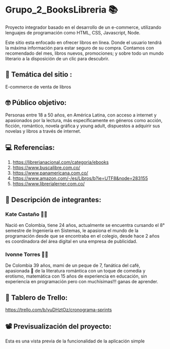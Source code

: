 # Grupo_2_BooksLibreria 📚

Proyecto integrador basado en el desarrollo de un e-commerce, utilizando lenguajes de programación como HTML, CSS, Javascript, Node.

Este sitio esta enfocado en ofrecer libros en línea. Donde el usuario tendrá la máxima información para estar seguro de su compra. Contamos con recomendado del mes, libros nuevos, promociones; y sobre todo un mundo literario a la disposición de un clic para descubrir.

## 🧐 Temática del sitio :

E-commerce de venta de libros

## 🤓 Público objetivo:

Personas entre 18 a 50 años, en América Latina, con acceso a internet y apasionados por la lectura, más específicamente en géneros como acción, ficción, romántico, novela gráfica y young adult, dispuestos a adquirir sus novelas y libros a través de internet.

## 💻 Referencias:

1. https://librerianacional.com/categoria/ebooks
2. https://www.buscalibre.com.co/
3. https://www.panamericana.com.co/
4. https://www.amazon.com/-/es/Libros/b?ie=UTF8&node=283155
5. https://www.librerialerner.com.co/

## 👧 Descripción de integrantes:

### Kate Castaño 👩‍💻

Nació en Colombia, tiene 24 años, actualmente se encuentra cursando el 8° semestre de Ingeniería en Sistemas, le apasiona el mundo de la programación desde que se encontraba en el colegio, desde hace 2 años es coordinadora del área digital en una empresa de publicidad.

### Ivonne Torres 👩‍🏫

De Colombia 39 años, mami de un peque de 7, fanática del café, apasionada 🤩 de la literatura romántica con un toque de comedia y erotismo, matemática con 15 años de experiencia en educación, sin experiencia en programación pero con muchísimas!!! ganas de aprender.

## 📜 Tablero de Trello:

https://trello.com/b/vuDHztOz/cronograma-sprints

## 📽️ Previsualización del proyecto:

Esta es una vista previa de la funcionalidad de la aplicación simple
